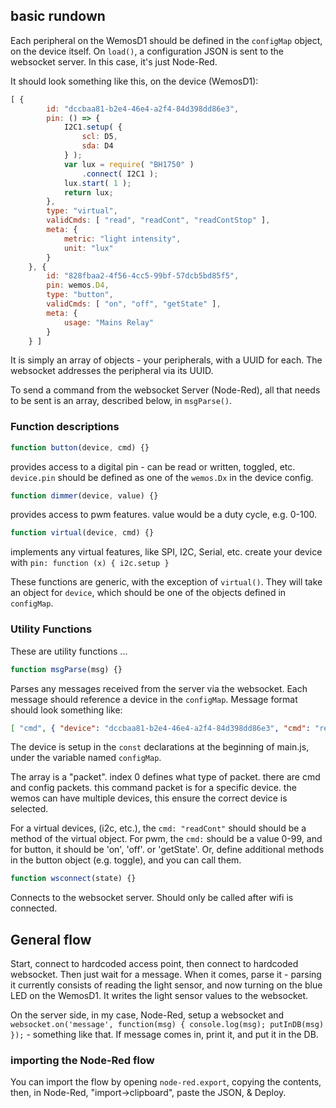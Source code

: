 
## basic rundown

Each peripheral on the WemosD1 should be defined in the `configMap` object, on the device itself. On `load()`, a configuration JSON is sent to the websocket server. In this case, it's just Node-Red.

It should look something like this, on the device (WemosD1):
```javascript
[ {
		id: "dccbaa81-b2e4-46e4-a2f4-84d398dd86e3",
		pin: () => {
			I2C1.setup( {
				scl: D5,
				sda: D4
			} );
			var lux = require( "BH1750" )
				.connect( I2C1 );
			lux.start( 1 );
			return lux;
		},
		type: "virtual",
		validCmds: [ "read", "readCont", "readContStop" ],
		meta: {
			metric: "light intensity",
			unit: "lux"
		}
	}, {
		id: "828fbaa2-4f56-4cc5-99bf-57dcb5bd85f5",
		pin: wemos.D4,
		type: "button",
		validCmds: [ "on", "off", "getState" ],
		meta: {
			usage: "Mains Relay"
		}
	} ]
```
It is simply an array of objects - your peripherals, with a UUID for each. The websocket addresses the peripheral via its UUID.

To send a command from the websocket Server (Node-Red), all that needs to be sent is an array, described below, in `msgParse()`.

### Function descriptions

```javascript
function button(device, cmd) {}
```
provides access to a digital pin - can be read or written, toggled, etc. `device.pin` should be defined as one of the `wemos.Dx` in the device config.

```javascript
function dimmer(device, value) {}
```
provides access to pwm features. value would be a duty cycle, e.g. 0-100.

```javascript
function virtual(device, cmd) {}
```
implements any virtual features, like SPI, I2C, Serial, etc. create your device with `pin: function (x) { i2c.setup }`

These functions are generic, with the exception of `virtual()`. They will take an object for `device`, which should be one of the objects defined in `configMap`.

### Utility Functions
These are utility functions ...

```javascript
function msgParse(msg) {}
```
Parses any messages received from the server via the websocket. Each message should reference a device in the `configMap`. Message format should look something like:
```json
[ "cmd", { "device": "dccbaa81-b2e4-46e4-a2f4-84d398dd86e3", "cmd": "readCont"}]
```
The device is setup in the `const` declarations at the beginning of main.js, under the variable named `configMap`.

The array is a "packet". index 0 defines what type of packet. there are cmd and config packets.
this command packet is for a specific device. the wemos can have multiple devices, this ensure the correct device is selected.

For a virtual devices, (i2c, etc.), the `cmd: "readCont"` should should be a method of the virtual object. For pwm, the `cmd:` should be a value 0-99, and for button, it should be 'on', 'off'. or 'getState'. Or, define additional methods in the button object (e.g. toggle), and you can call them.

```javascript
function wsconnect(state) {}
```
Connects to the websocket server. Should only be called after wifi is connected.

## General flow

Start, connect to hardcoded access point, then connect to hardcoded websocket. Then just wait for a message. When it comes, parse it - parsing it currently consists of reading the light sensor, and now turning on the blue LED on the WemosD1. It writes the light sensor values to the websocket.

On the server side, in my case, Node-Red, setup a websocket and `websocket.on('message', function(msg) { console.log(msg); putInDB(msg) });` - something like that. If message comes in, print it, and put it in the DB.

### importing the Node-Red flow

You can import the flow by opening `node-red.export`, copying the contents, then, in Node-Red, "import->clipboard", paste the JSON, & Deploy.
